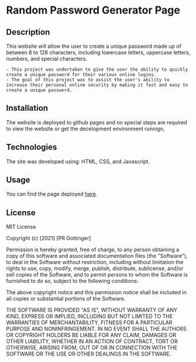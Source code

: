 # Random Password Generator Page

## Description

This website will allow the user to create a unique password made up of between 8 to 128 characters, including lowercase letters, uppercase letters, numbers, and special characters.

    - This project was undertaken to give the user the ability to quickly create a unique password for their various online logins. 
    - The goal of this project was to assist the user's ability to increase their personal online security by making it fast and easy to create a unique password. 
    
## Installation

The website is deployed to github pages and no special steps are required to view the website or get the decelopment environment runnign, 

## Technologies 
The site was developed using: HTML, CSS, and Javascript. 


## Usage

You can find the page deployed [here](https://prgottinger.github.io/random-password-generator/).




## License

MIT License

Copyright (c) [2021] [PR Gottinger]

Permission is hereby granted, free of charge, to any person obtaining a copy
of this software and associated documentation files (the "Software"), to deal
in the Software without restriction, including without limitation the rights
to use, copy, modify, merge, publish, distribute, sublicense, and/or sell
copies of the Software, and to permit persons to whom the Software is
furnished to do so, subject to the following conditions:

The above copyright notice and this permission notice shall be included in all
copies or substantial portions of the Software.

THE SOFTWARE IS PROVIDED "AS IS", WITHOUT WARRANTY OF ANY KIND, EXPRESS OR
IMPLIED, INCLUDING BUT NOT LIMITED TO THE WARRANTIES OF MERCHANTABILITY,
FITNESS FOR A PARTICULAR PURPOSE AND NONINFRINGEMENT. IN NO EVENT SHALL THE
AUTHORS OR COPYRIGHT HOLDERS BE LIABLE FOR ANY CLAIM, DAMAGES OR OTHER
LIABILITY, WHETHER IN AN ACTION OF CONTRACT, TORT OR OTHERWISE, ARISING FROM,
OUT OF OR IN CONNECTION WITH THE SOFTWARE OR THE USE OR OTHER DEALINGS IN THE
SOFTWARE.




